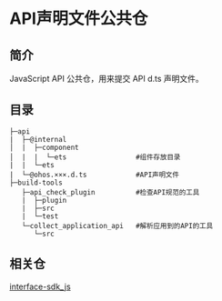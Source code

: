 # API声明文件公共仓<a name="ZH-CN_TOPIC_0000001151209521"></a>

## 简介<a name="section11660541593"></a>

JavaScript API 公共仓，用来提交 API d.ts 声明文件。

## 目录

```
├─api
|  ├─@internal
│  |  ├─component
│  |  |  └─ets                 #组件存放目录
|  |  └─ets 
|  └─@ohos.×××.d.ts            #API声明文件
├─build-tools
   ├─api_check_plugin          #检查API规范的工具
   |  ├─plugin
   |  ├─src
   |  └─test
   └─collect_application_api   #解析应用到的API的工具
      └─src

```

## 相关仓

[interface-sdk_js](https://gitee.com/openharmony/interface_sdk-js/tree/master)


